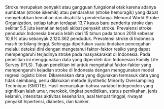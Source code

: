Stroke merupakan penyakit atau gangguan fungsional otak karena adanya sumbatan (stroke iskemik) atau pendarahan (stroke hemoragik) yang dapat menyebabkan kematian dan disabilitas penderitanya. Menurut World Stroke Organization, setiap tahun terdapat 13,7 kasus baru penderita stroke dan sekitar 5,5 juta kematian terjadi akibat penyakit stroke. Prevalensi stroke penduduk Indonesia berusia lebih dari 15 tahun pada tahun 2018 sebesar 10,9% atau sebanyak 2.120.362 penduduk. Prevalensi stroke di Indonesia masih terbilang tinggi. Sehingga diperlukan suatu tindakan pencegahan melalui deteksi dini dengan mengetahui faktor-faktor resiko yang dapat mempengaruhi terjadinya stroke pada masyakarakat di Indonesia. Pada penelitian ini menggunakan data yang diperoleh dari Indonesian Family Life Survey (IFLS). Tujuan penelitian ini untuk mengetahui faktor-faktor yang mempengaruhi kejadian stroke di Indonesia dengan menggunakan model regresi logistic biner. Dikarenakan data yang digunakan termasuk data yang tidak seimbang, perlu dilakukan metode Synthetic Minority Oversampling Technique (SMOTE). Hasil menunjukan bahwa variabel independen yang signifikan ialah umur, merokok, tingkat pendidikan, status pernikahan, jenis kelamin, intensitas aktivitas keseharian, asal tempat tinggal, riwayat penyakit hipertensi, diabetes, dan kanker.
